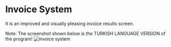 # Invoice System

It is an improved and visually pleasing invoice results screen.

Note: The screenshot shown below is the TURKISH LANGUAGE VERSION of the program!
![invoice system](https://github.com/user-attachments/assets/4cdcb05d-c7c7-43c7-8d54-0a84809f77e1)
